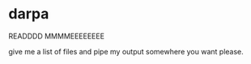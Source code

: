 darpa
=====

READDDD MMMMEEEEEEEE

give me a list of files and pipe my output somewhere you want please.
